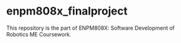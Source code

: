 # enpm808x_finalproject
This repository is the part of ENPM808X: Software Development of Robotics ME Coursework. 
